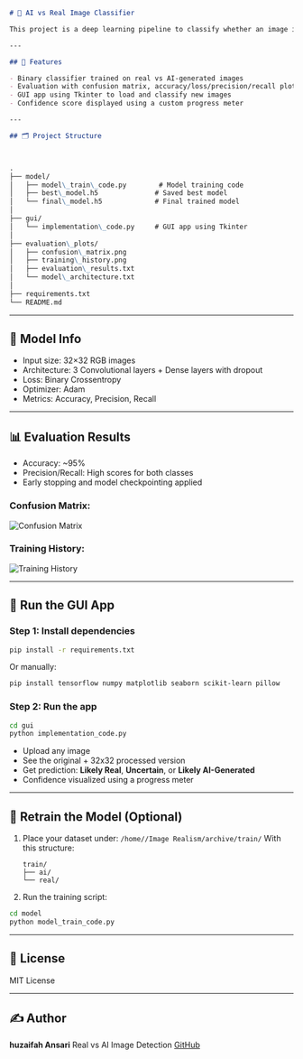 ```markdown
# 🧠 AI vs Real Image Classifier

This project is a deep learning pipeline to classify whether an image is **AI-generated** or **Real**. It includes model training, evaluation, and a GUI-based image classifier using Tkinter.

---

## 🧩 Features

- Binary classifier trained on real vs AI-generated images
- Evaluation with confusion matrix, accuracy/loss/precision/recall plots
- GUI app using Tkinter to load and classify new images
- Confidence score displayed using a custom progress meter

---

## 🗂️ Project Structure



.
├── model/
│   ├── model\_train\_code.py        # Model training code
│   ├── best\_model.h5              # Saved best model
│   └── final\_model.h5             # Final trained model
│
├── gui/
│   └── implementation\_code.py     # GUI app using Tkinter
│
├── evaluation\_plots/
│   ├── confusion\_matrix.png
│   ├── training\_history.png
│   ├── evaluation\_results.txt
│   └── model\_architecture.txt
│
├── requirements.txt
└── README.md

````

---

## 🧠 Model Info

- Input size: 32×32 RGB images  
- Architecture: 3 Convolutional layers + Dense layers with dropout  
- Loss: Binary Crossentropy  
- Optimizer: Adam  
- Metrics: Accuracy, Precision, Recall

---

## 📊 Evaluation Results

- Accuracy: ~95%
- Precision/Recall: High scores for both classes
- Early stopping and model checkpointing applied

### Confusion Matrix:

![Confusion Matrix](evaluation_plots/confusion_matrix.png)

### Training History:

![Training History](evaluation_plots/training_history.png)

---

## 🚀 Run the GUI App

### Step 1: Install dependencies

```bash
pip install -r requirements.txt
````

Or manually:

```bash
pip install tensorflow numpy matplotlib seaborn scikit-learn pillow
```

### Step 2: Run the app

```bash
cd gui
python implementation_code.py
```

* Upload any image
* See the original + 32x32 processed version
* Get prediction: **Likely Real**, **Uncertain**, or **Likely AI-Generated**
* Confidence visualized using a progress meter

---

## 🧪 Retrain the Model (Optional)

1. Place your dataset under:
   `/home//Image Realism/archive/train/`
   With this structure:

   ```
   train/
   ├── ai/
   └── real/
   ```

2. Run the training script:

```bash
cd model
python model_train_code.py
```

---

## 📜 License

MIT License

---

## ✍️ Author

**huzaifah Ansari**
Real vs AI Image Detection
[GitHub](https://github.com/JaleedAhmad)
